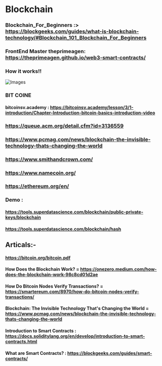 # Blockchain

### Blockchain_For_Beginners :>  https://blockgeeks.com/guides/what-is-blockchain-technology/#Blockchain_101_Blockchain_For_Beginners
### FrontEnd Master theprimeagen: https://theprimeagen.github.io/web3-smart-contracts/

### How it works!!
![Images](https://github.com/Hareesh108/Blockchain/assets/72018706/462a5937-ce95-4465-a532-69075e93e17e)


### BIT COINE
#### bitcoinsv.academy : https://bitcoinsv.academy/lesson/3/1-introduction/Chapter-Introduction-bitcoin-basics-introduction-video
### https://queue.acm.org/detail.cfm?id=3136559

### https://www.pcmag.com/news/blockchain-the-invisible-technology-thats-changing-the-world

### https://www.smithandcrown.com/

### https://www.namecoin.org/

### https://ethereum.org/en/

### Demo :
#### https://tools.superdatascience.com/blockchain/public-private-keys/blockchain
#### https://tools.superdatascience.com/blockchain/hash

## Articals:-
#### https://bitcoin.org/bitcoin.pdf
#### How Does the Blockchain Work? = https://onezero.medium.com/how-does-the-blockchain-work-98c8cd01d2ae
#### How Do Bitcoin Nodes Verify Transactions? = https://smartereum.com/8970/how-do-bitcoin-nodes-verify-transactions/
#### Blockchain: The Invisible Technology That's Changing the World = https://www.pcmag.com/news/blockchain-the-invisible-technology-thats-changing-the-world

#### Introduction to Smart Contracts : https://docs.soliditylang.org/en/develop/introduction-to-smart-contracts.html
#### What are Smart Contracts? : https://blockgeeks.com/guides/smart-contracts/
